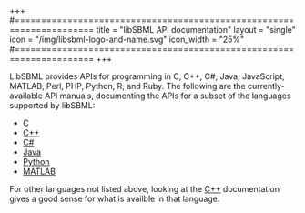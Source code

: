 +++
#=====================================================================
title      = "libSBML API documentation"
layout     = "single"
icon       = "/img/libsbml-logo-and-name.svg"
icon_width = "25%"
#=====================================================================
+++

LibSBML provides APIs for programming in C, C++, C#, Java, JavaScript, MATLAB, Perl, PHP, Python, R, and Ruby.  The following are the currently-available API manuals, documenting the APIs for a subset of the languages supported by libSBML:

* [C](c)
* [C++](c++)
* [C#](csharp)
* [Java](java)
* [Python](python)
* [MATLAB](matlab)

For other languages not listed above, looking at the [C++](c++-api) documentation gives a good sense for what is availble in that language.

